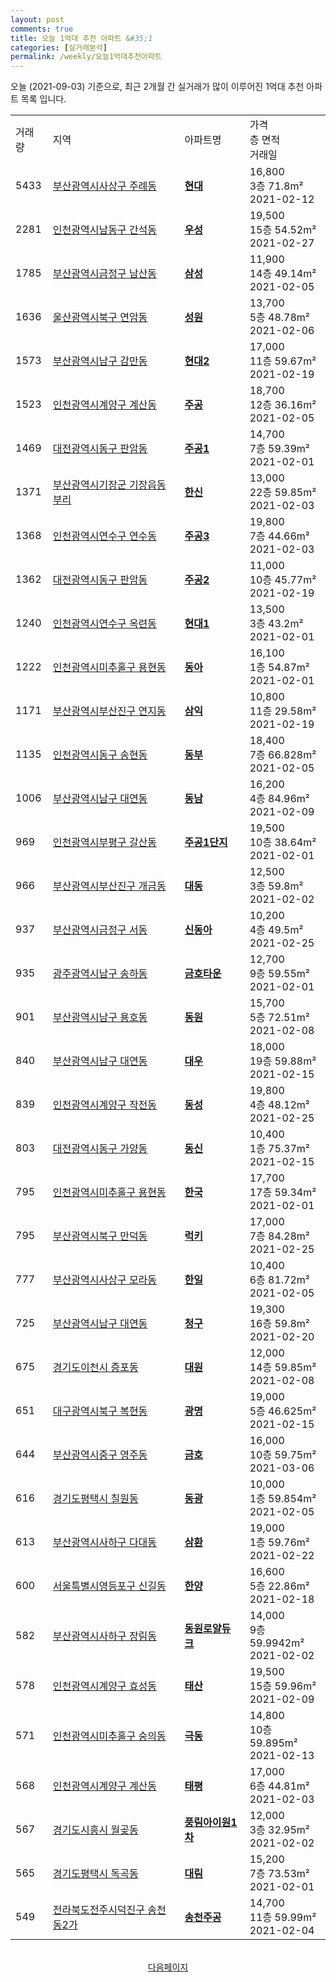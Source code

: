 ```yaml
---
layout: post
comments: true
title: 오늘 1억대 추천 아파트 &#35;1
categories: [실거래분석]
permalink: /weekly/오늘1억대추천아파트
---
```


오늘 (2021-09-03) 기준으로, 최근 2개월 간 실거래가 많이 이루어진 1억대 추천 아파트 목록 입니다.

<table class="sortable">
  <tr>
    <td>거래량</td>
    <td>지역</td>
    <td>아파트명</td>
    <td>가격<br>층 면적<br>거래일</td>
  </tr>

  <tr class="item">
    <td>5433</td>
    <td><a href="/apt/부산광역시사상구주례동">부산광역시사상구 주례동</a></td>
    <td style="font-weight: bold;"><a href="https://search.naver.com/search.naver?query=주례동 현대">현대</a></td>
    <td>16,800<br>3층  71.8m²<br>2021-02-12</td>
  </tr>

  <tr class="item">
    <td>2281</td>
    <td><a href="/apt/인천광역시남동구간석동">인천광역시남동구 간석동</a></td>
    <td style="font-weight: bold;"><a href="https://search.naver.com/search.naver?query=간석동 우성">우성</a></td>
    <td>19,500<br>15층  54.52m²<br>2021-02-27</td>
  </tr>

  <tr class="item">
    <td>1785</td>
    <td><a href="/apt/부산광역시금정구남산동">부산광역시금정구 남산동</a></td>
    <td style="font-weight: bold;"><a href="https://search.naver.com/search.naver?query=남산동 삼성">삼성</a></td>
    <td>11,900<br>14층  49.14m²<br>2021-02-05</td>
  </tr>

  <tr class="item">
    <td>1636</td>
    <td><a href="/apt/울산광역시북구연암동">울산광역시북구 연암동</a></td>
    <td style="font-weight: bold;"><a href="https://search.naver.com/search.naver?query=연암동 성원">성원</a></td>
    <td>13,700<br>5층  48.78m²<br>2021-02-06</td>
  </tr>

  <tr class="item">
    <td>1573</td>
    <td><a href="/apt/부산광역시남구감만동">부산광역시남구 감만동</a></td>
    <td style="font-weight: bold;"><a href="https://search.naver.com/search.naver?query=감만동 현대2">현대2</a></td>
    <td>17,000<br>11층  59.67m²<br>2021-02-19</td>
  </tr>

  <tr class="item">
    <td>1523</td>
    <td><a href="/apt/인천광역시계양구계산동">인천광역시계양구 계산동</a></td>
    <td style="font-weight: bold;"><a href="https://search.naver.com/search.naver?query=계산동 주공">주공</a></td>
    <td>18,700<br>12층  36.16m²<br>2021-02-05</td>
  </tr>

  <tr class="item">
    <td>1469</td>
    <td><a href="/apt/대전광역시동구판암동">대전광역시동구 판암동</a></td>
    <td style="font-weight: bold;"><a href="https://search.naver.com/search.naver?query=판암동 주공1">주공1</a></td>
    <td>14,700<br>7층  59.39m²<br>2021-02-01</td>
  </tr>

  <tr class="item">
    <td>1371</td>
    <td><a href="/apt/부산광역시기장군기장읍동부리">부산광역시기장군 기장읍동부리</a></td>
    <td style="font-weight: bold;"><a href="https://search.naver.com/search.naver?query=기장읍동부리 한신">한신</a></td>
    <td>13,000<br>22층  59.85m²<br>2021-02-03</td>
  </tr>

  <tr class="item">
    <td>1368</td>
    <td><a href="/apt/인천광역시연수구연수동">인천광역시연수구 연수동</a></td>
    <td style="font-weight: bold;"><a href="https://search.naver.com/search.naver?query=연수동 주공3">주공3</a></td>
    <td>19,800<br>7층  44.66m²<br>2021-02-03</td>
  </tr>

  <tr class="item">
    <td>1362</td>
    <td><a href="/apt/대전광역시동구판암동">대전광역시동구 판암동</a></td>
    <td style="font-weight: bold;"><a href="https://search.naver.com/search.naver?query=판암동 주공2">주공2</a></td>
    <td>11,000<br>10층  45.77m²<br>2021-02-19</td>
  </tr>

  <tr class="item">
    <td>1240</td>
    <td><a href="/apt/인천광역시연수구옥련동">인천광역시연수구 옥련동</a></td>
    <td style="font-weight: bold;"><a href="https://search.naver.com/search.naver?query=옥련동 현대1">현대1</a></td>
    <td>13,500<br>3층  43.2m²<br>2021-02-01</td>
  </tr>

  <tr class="item">
    <td>1222</td>
    <td><a href="/apt/인천광역시미추홀구용현동">인천광역시미추홀구 용현동</a></td>
    <td style="font-weight: bold;"><a href="https://search.naver.com/search.naver?query=용현동 동아">동아</a></td>
    <td>16,100<br>1층  54.87m²<br>2021-02-01</td>
  </tr>

  <tr class="item">
    <td>1171</td>
    <td><a href="/apt/부산광역시부산진구연지동">부산광역시부산진구 연지동</a></td>
    <td style="font-weight: bold;"><a href="https://search.naver.com/search.naver?query=연지동 삼익">삼익</a></td>
    <td>10,800<br>11층  29.58m²<br>2021-02-19</td>
  </tr>

  <tr class="item">
    <td>1135</td>
    <td><a href="/apt/인천광역시동구송현동">인천광역시동구 송현동</a></td>
    <td style="font-weight: bold;"><a href="https://search.naver.com/search.naver?query=송현동 동부">동부</a></td>
    <td>18,400<br>7층  66.828m²<br>2021-02-05</td>
  </tr>

  <tr class="item">
    <td>1006</td>
    <td><a href="/apt/부산광역시남구대연동">부산광역시남구 대연동</a></td>
    <td style="font-weight: bold;"><a href="https://search.naver.com/search.naver?query=대연동 동남">동남</a></td>
    <td>16,200<br>4층  84.96m²<br>2021-02-09</td>
  </tr>

  <tr class="item">
    <td>969</td>
    <td><a href="/apt/인천광역시부평구갈산동">인천광역시부평구 갈산동</a></td>
    <td style="font-weight: bold;"><a href="https://search.naver.com/search.naver?query=갈산동 주공1단지">주공1단지</a></td>
    <td>19,500<br>10층  38.64m²<br>2021-02-01</td>
  </tr>

  <tr class="item">
    <td>966</td>
    <td><a href="/apt/부산광역시부산진구개금동">부산광역시부산진구 개금동</a></td>
    <td style="font-weight: bold;"><a href="https://search.naver.com/search.naver?query=개금동 대동">대동</a></td>
    <td>12,500<br>3층  59.8m²<br>2021-02-02</td>
  </tr>

  <tr class="item">
    <td>937</td>
    <td><a href="/apt/부산광역시금정구서동">부산광역시금정구 서동</a></td>
    <td style="font-weight: bold;"><a href="https://search.naver.com/search.naver?query=서동 신동아">신동아</a></td>
    <td>10,200<br>4층  49.5m²<br>2021-02-25</td>
  </tr>

  <tr class="item">
    <td>935</td>
    <td><a href="/apt/광주광역시남구송하동">광주광역시남구 송하동</a></td>
    <td style="font-weight: bold;"><a href="https://search.naver.com/search.naver?query=송하동 금호타운">금호타운</a></td>
    <td>12,700<br>9층  59.55m²<br>2021-02-01</td>
  </tr>

  <tr class="item">
    <td>901</td>
    <td><a href="/apt/부산광역시남구용호동">부산광역시남구 용호동</a></td>
    <td style="font-weight: bold;"><a href="https://search.naver.com/search.naver?query=용호동 동원">동원</a></td>
    <td>15,700<br>5층  72.51m²<br>2021-02-08</td>
  </tr>

  <tr class="item">
    <td>840</td>
    <td><a href="/apt/부산광역시남구대연동">부산광역시남구 대연동</a></td>
    <td style="font-weight: bold;"><a href="https://search.naver.com/search.naver?query=대연동 대우">대우</a></td>
    <td>18,000<br>19층  59.88m²<br>2021-02-15</td>
  </tr>

  <tr class="item">
    <td>839</td>
    <td><a href="/apt/인천광역시계양구작전동">인천광역시계양구 작전동</a></td>
    <td style="font-weight: bold;"><a href="https://search.naver.com/search.naver?query=작전동 동성">동성</a></td>
    <td>19,800<br>4층  48.12m²<br>2021-02-25</td>
  </tr>

  <tr class="item">
    <td>803</td>
    <td><a href="/apt/대전광역시동구가양동">대전광역시동구 가양동</a></td>
    <td style="font-weight: bold;"><a href="https://search.naver.com/search.naver?query=가양동 동신">동신</a></td>
    <td>10,400<br>1층  75.37m²<br>2021-02-15</td>
  </tr>

  <tr class="item">
    <td>795</td>
    <td><a href="/apt/인천광역시미추홀구용현동">인천광역시미추홀구 용현동</a></td>
    <td style="font-weight: bold;"><a href="https://search.naver.com/search.naver?query=용현동 한국">한국</a></td>
    <td>17,700<br>17층  59.34m²<br>2021-02-01</td>
  </tr>

  <tr class="item">
    <td>795</td>
    <td><a href="/apt/부산광역시북구만덕동">부산광역시북구 만덕동</a></td>
    <td style="font-weight: bold;"><a href="https://search.naver.com/search.naver?query=만덕동 럭키">럭키</a></td>
    <td>17,000<br>7층  84.28m²<br>2021-02-25</td>
  </tr>

  <tr class="item">
    <td>777</td>
    <td><a href="/apt/부산광역시사상구모라동">부산광역시사상구 모라동</a></td>
    <td style="font-weight: bold;"><a href="https://search.naver.com/search.naver?query=모라동 한일">한일</a></td>
    <td>10,400<br>6층  81.72m²<br>2021-02-05</td>
  </tr>

  <tr class="item">
    <td>725</td>
    <td><a href="/apt/부산광역시남구대연동">부산광역시남구 대연동</a></td>
    <td style="font-weight: bold;"><a href="https://search.naver.com/search.naver?query=대연동 청구">청구</a></td>
    <td>19,300<br>16층  59.8m²<br>2021-02-20</td>
  </tr>

  <tr class="item">
    <td>675</td>
    <td><a href="/apt/경기도이천시증포동">경기도이천시 증포동</a></td>
    <td style="font-weight: bold;"><a href="https://search.naver.com/search.naver?query=증포동 대원">대원</a></td>
    <td>12,000<br>14층  59.85m²<br>2021-02-08</td>
  </tr>

  <tr class="item">
    <td>651</td>
    <td><a href="/apt/대구광역시북구복현동">대구광역시북구 복현동</a></td>
    <td style="font-weight: bold;"><a href="https://search.naver.com/search.naver?query=복현동 광명">광명</a></td>
    <td>19,000<br>5층  46.625m²<br>2021-02-15</td>
  </tr>

  <tr class="item">
    <td>644</td>
    <td><a href="/apt/부산광역시중구영주동">부산광역시중구 영주동</a></td>
    <td style="font-weight: bold;"><a href="https://search.naver.com/search.naver?query=영주동 금호">금호</a></td>
    <td>16,000<br>10층  59.75m²<br>2021-03-06</td>
  </tr>

  <tr class="item">
    <td>616</td>
    <td><a href="/apt/경기도평택시칠원동">경기도평택시 칠원동</a></td>
    <td style="font-weight: bold;"><a href="https://search.naver.com/search.naver?query=칠원동 동광">동광</a></td>
    <td>10,000<br>1층  59.854m²<br>2021-02-05</td>
  </tr>

  <tr class="item">
    <td>613</td>
    <td><a href="/apt/부산광역시사하구다대동">부산광역시사하구 다대동</a></td>
    <td style="font-weight: bold;"><a href="https://search.naver.com/search.naver?query=다대동 삼환">삼환</a></td>
    <td>19,000<br>1층  59.76m²<br>2021-02-22</td>
  </tr>

  <tr class="item">
    <td>600</td>
    <td><a href="/apt/서울특별시영등포구신길동">서울특별시영등포구 신길동</a></td>
    <td style="font-weight: bold;"><a href="https://search.naver.com/search.naver?query=신길동 한양">한양</a></td>
    <td>16,600<br>5층  22.86m²<br>2021-02-18</td>
  </tr>

  <tr class="item">
    <td>582</td>
    <td><a href="/apt/부산광역시사하구장림동">부산광역시사하구 장림동</a></td>
    <td style="font-weight: bold;"><a href="https://search.naver.com/search.naver?query=장림동 동원로얄듀크">동원로얄듀크</a></td>
    <td>14,000<br>9층  59.9942m²<br>2021-02-02</td>
  </tr>

  <tr class="item">
    <td>578</td>
    <td><a href="/apt/인천광역시계양구효성동">인천광역시계양구 효성동</a></td>
    <td style="font-weight: bold;"><a href="https://search.naver.com/search.naver?query=효성동 태산">태산</a></td>
    <td>19,500<br>15층  59.96m²<br>2021-02-09</td>
  </tr>

  <tr class="item">
    <td>571</td>
    <td><a href="/apt/인천광역시미추홀구숭의동">인천광역시미추홀구 숭의동</a></td>
    <td style="font-weight: bold;"><a href="https://search.naver.com/search.naver?query=숭의동 극동">극동</a></td>
    <td>14,800<br>10층  59.895m²<br>2021-02-13</td>
  </tr>

  <tr class="item">
    <td>568</td>
    <td><a href="/apt/인천광역시계양구계산동">인천광역시계양구 계산동</a></td>
    <td style="font-weight: bold;"><a href="https://search.naver.com/search.naver?query=계산동 태평">태평</a></td>
    <td>17,000<br>6층  44.81m²<br>2021-02-03</td>
  </tr>

  <tr class="item">
    <td>567</td>
    <td><a href="/apt/경기도시흥시월곶동">경기도시흥시 월곶동</a></td>
    <td style="font-weight: bold;"><a href="https://search.naver.com/search.naver?query=월곶동 풍림아이원1차">풍림아이원1차</a></td>
    <td>12,000<br>3층  32.95m²<br>2021-02-02</td>
  </tr>

  <tr class="item">
    <td>565</td>
    <td><a href="/apt/경기도평택시독곡동">경기도평택시 독곡동</a></td>
    <td style="font-weight: bold;"><a href="https://search.naver.com/search.naver?query=독곡동 대림">대림</a></td>
    <td>15,200<br>7층  73.53m²<br>2021-02-01</td>
  </tr>

  <tr class="item">
    <td>549</td>
    <td><a href="/apt/전라북도전주시덕진구송천동2가">전라북도전주시덕진구 송천동2가</a></td>
    <td style="font-weight: bold;"><a href="https://search.naver.com/search.naver?query=송천동2가 송천주공">송천주공</a></td>
    <td>14,700<br>11층  59.99m²<br>2021-02-04</td>
  </tr>

  <tr>
      <script async src="https://pagead2.googlesyndication.com/pagead/js/adsbygoogle.js?client=ca-pub-3485438051770037"
          crossorigin="anonymous"></script>
      <ins class="adsbygoogle"
          style="display:block"
          data-ad-format="fluid"
          data-ad-layout-key="-fb+5w+4e-db+86"
          data-ad-client="ca-pub-3485438051770037"
          data-ad-slot="1827090281"></ins>
      <script>
          (adsbygoogle = window.adsbygoogle || []).push({});
      </script>
  </tr>
    
</table>

<br>
<center><a href="/weekly/오늘1억대추천아파트2">다음페이지</a></center>
<br><br>
